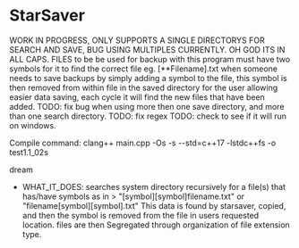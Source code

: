 # StarSaver
WORK IN PROGRESS, ONLY SUPPORTS A SINGLE DIRECTORYS FOR SEARCH AND SAVE, BUG USING MULTIPLES CURRENTLY. OH GOD ITS IN ALL CAPS. 
    FILES to be be used for backup with this program must have two symbols for it to find the correct file eg. [**Filename].txt
when someone needs to save backups by simply adding a symbol to the file, this symbol is then removed from within file in the saved directory
for the user allowing easier data saving, each cycle it will find the new files that have been added. 
TODO: fix bug when using more then one save directory, and more than one search directory. 
TODO: fix regex
TODO: check to see if it will run on windows. 


Compile command: clang++ main.cpp -Os -s --std=c++17 -lstdc++fs -o test1.1_02s


dream
  * WHAT_IT_DOES: searches system directory recursively for a file(s) that has/have symbols as in > "[symbol][symbol]filename.txt" or "filename[symbol][symbol].txt"
                 This data is found by starsaver, copied, and then the symbol is removed from the file in users requested location. 
                 files are then Segregated through organization of file extension type. 
              
